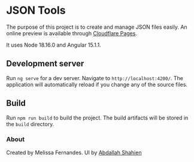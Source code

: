 # JSON Tools

The purpose of this project is to create and manage JSON files easily. An online preview is available through [Cloudflare Pages](https://json-tools.pages.dev/json-editor).

It uses Node 18.16.0 and Angular 15.1.1.

## Development server

Run `ng serve` for a dev server. Navigate to `http://localhost:4200/`. The application will automatically reload if you change any of the source files.

## Build

Run `npm run build` to build the project. The build artifacts will be stored in the `build` directory.

### About

Created by Melissa Fernandes. UI by [Abdallah Shahien](https://www.figma.com/community/file/1198987672126500672)
